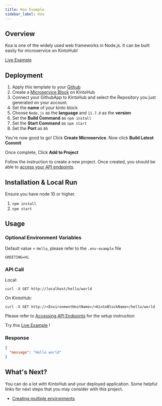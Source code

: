 ```yaml
---
title: Koa Example
sidebar_label: Koa
---
```

## Overview

Koa is one of the widely used web frameworks in Node.js. It can be built easily for microservice on KintoHub!

[Live Example](https://8caf94bb-c2e5-45cf-898d-ca5b19954cda.api.master.kintohub.com/koa-example/hello/world)

## Deployment
1. Apply this template to your [Github](https://github.com/kintohub/koa-example/generate)
2. Create a [Microservice Block](https://docs.kintohub.com/docs/kintoblocks/microservices) on KintoHub
3. Connect your GithubApp to KintoHub and select the Repository you just generated on your account.
4. Set the **name** of your kinto block
5. Choose `Node.js` as the **language** and `11.7.0` as the **version**
6. Set the **Build Command** as `npm install`
7. Set the **Start Command** as `npm start`
8. Set the **Port** as `80`

You're now good to go! Click **Create Microservice**. Now click **Build Latest Commit**

Once complete, Click **Add to Project**

Follow the instruction to create a new project. Once created, you should be able to [access your API endpoints](https://docs.kintohub.com/docs/features/operating/accessing-endpoints).

## Installation & Local Run
Ensure you have node 10 or higher.

1. `npm install`
2. `npm start`

## Usage
### Optional Environment Variables
Default value  = `Hello`, please refer to the `.env-example` file
```
GREETING=Hi
```

### API Call
Local:
```
curl -X GET http://localhost/hello/world
```

On KintoHub:
```
curl -X GET http://<EnvironmentHostName>/<KintoBlockName>/hello/world
```
Please refer to [Accessing API Endpoints](https://docs.kintohub.com/docs/features/operating/accessing-endpoints) for the setup instruction

Try this [Live Example](https://8caf94bb-c2e5-45cf-898d-ca5b19954cda.api.master.kintohub.com/koa-example/hello/world) !

### Response
```json
{
  "message": "Hello world"
}
``` 

## What's Next?

You can do a lot with KintoHub and your deployed application. Some helpful links for next steps that you may consider with this project.

* [Creating multiple environments](https://docs.kintohub.com/docs/projects/environments)
